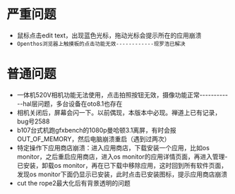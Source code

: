# 严重问题
- 鼠标点击edit text，出现蓝色光标，拖动光标会提示所在的应用崩溃
- `Openthos浏览器上触摸板的点击功能无效------------现罗浩已解决`

# 普通问题
- 一体机520V相机功能无法使用，点击拍照按钮无效，摄像功能正常------------hal层问题，多台设备在oto8.1也存在
- 相机关闭后，屏幕会闪一下。以前偶现，本版本中必现。禅道上已有记录，bug号2588
- b107台式机跑gfxbench的1080p曼哈顿3.1离屏，有时会报OUT_OF_MEMORY，然后电脑崩溃重启（遇到过两次）
- 特定操作下应用商店崩溃：进入应用商店，下载安装一个应用，比如os monitor，之后重启应用商店，进入os monitor的应用详情页面，再进入管理-已安装，卸载os monitor，再在已下载中移除应用，这时回到所有软件页面，发现os monitor下面仍显示已安装，此时点击已安装图标，提示应用商店崩溃
- cut the rope2最大化后有背景透明的问题
